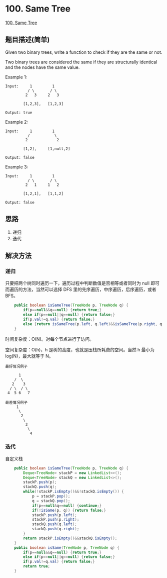 # 100. Same Tree
[100. Same Tree](https://leetcode-cn.com/problems/same-tree/)

## 题目描述(简单)

Given two binary trees, write a function to check if they are the same or not.

Two binary trees are considered the same if they are structurally identical and the nodes have the same value.

Example 1:
```
Input:     1         1
          / \       / \
         2   3     2   3

        [1,2,3],   [1,2,3]

Output: true
```
Example 2:
```
Input:     1         1
          /           \
         2             2

        [1,2],     [1,null,2]

Output: false
```
Example 3:
```
Input:     1         1
          / \       / \
         2   1     1   2

        [1,2,1],   [1,1,2]

Output: false
```


## 思路

1. 递归
2. 迭代

## 解决方法

### 递归
只要把两个树同时遍历一下，遍历过程中判断数值是否相等或者同时为 null 即可
而遍历的方法，当然可以选择 DFS 里的先序遍历，中序遍历，后序遍历，或者 BFS。

```java
	public boolean isSameTree(TreeNode p, TreeNode q) {
		if(p==null&&q==null) {return true;}
		else if(p==null||q==null) {return false;}
        if(p.val!=q.val) {return false;}
        else {return isSameTree(p.left, q.left)&&isSameTree(p.right, q.right);}
    }
```
时间复杂度：O(N)。对每个节点进行了访问。

空间复杂度：O(h)，h 是树的高度，也就是压栈所耗费的空间。当然 h 最小为 log(N)，最大就等于 N。
```
最好情况例子

      1
    /  \
   2    3
  / \  / \
 4  5 6   7

最差情况例子
     1
      \
       2
        \
         3
          \
           4
```
### 迭代

自定义栈

```java
	public boolean isSameTree(TreeNode p, TreeNode q) {
		Deque<TreeNode> stackP = new LinkedList<>();
		Deque<TreeNode> stackQ = new LinkedList<>();
		stackP.push(p);
		stackQ.push(q);
		while(!stackP.isEmpty()&&!stackQ.isEmpty()) {
			p = stackP.pop();
			q = stackQ.pop();
			if(p==null&q==null) {continue;}
			if(!isSame(p, q)) {return false;}
			stackP.push(p.left);
			stackP.push(p.right);
			stackQ.push(q.left);
			stackQ.push(q.right);
		}
        return stackP.isEmpty()&&stackQ.isEmpty();
    }
	public boolean isSame(TreeNode p, TreeNode q) {
		if(p==null&&q==null) {return true;}
		else if(p==null||q==null) {return false;}
        if(p.val!=q.val) {return false;}
        return true;
	}
```


